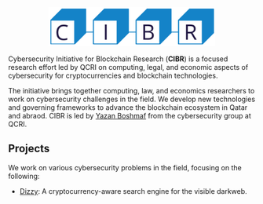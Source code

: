 <p align="center">
     <img src="img/logo/cibr.jpg"
          alt="Cybersecurity Initiative for Blockchain Research (CIBR) logo"
          height="80px"/>
</p>

Cybersecurity Initiative for Blockchain Research (__CIBR__) is a focused research effort led by QCRI on computing, legal, and economic aspects of cybersecurity for cryptocurrencies and blockchain technologies.

The initiative brings together computing, law, and economics researchers to work on cybersecurity challenges in the field. We develop new technologies and governing frameworks to advance the blockchain ecosystem in Qatar and abraod. CIBR is led by <a href="https://boshmaf.github.io">Yazan Boshmaf</a> from the cybersecurity group at QCRI.

## Projects
We work on various cybersecurity problems in the field, focusing on the following:

- [Dizzy](https://github.com/cibr-qcri/dizzy): A cryptocurrency-aware search engine for the visible darkweb.
